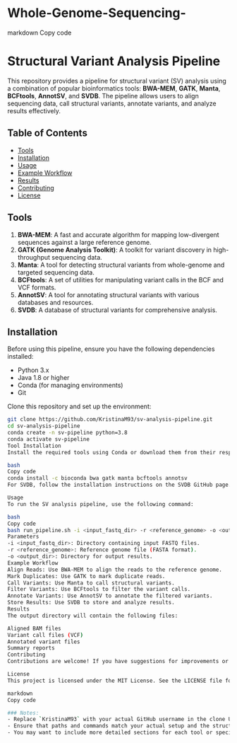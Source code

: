 # Whole-Genome-Sequencing-
markdown
Copy code
# Structural Variant Analysis Pipeline

This repository provides a pipeline for structural variant (SV) analysis using a combination of popular bioinformatics tools: **BWA-MEM**, **GATK**, **Manta**, **BCFtools**, **AnnotSV**, and **SVDB**. The pipeline allows users to align sequencing data, call structural variants, annotate variants, and analyze results effectively.

## Table of Contents

- [Tools](#tools)
- [Installation](#installation)
- [Usage](#usage)
- [Example Workflow](#example-workflow)
- [Results](#results)
- [Contributing](#contributing)
- [License](#license)

## Tools

1. **BWA-MEM**: A fast and accurate algorithm for mapping low-divergent sequences against a large reference genome.
2. **GATK (Genome Analysis Toolkit)**: A toolkit for variant discovery in high-throughput sequencing data.
3. **Manta**: A tool for detecting structural variants from whole-genome and targeted sequencing data.
4. **BCFtools**: A set of utilities for manipulating variant calls in the BCF and VCF formats.
5. **AnnotSV**: A tool for annotating structural variants with various databases and resources.
6. **SVDB**: A database of structural variants for comprehensive analysis.

## Installation

Before using this pipeline, ensure you have the following dependencies installed:

- Python 3.x
- Java 1.8 or higher
- Conda (for managing environments)
- Git

Clone this repository and set up the environment:

```bash
git clone https://github.com/KristinaM93/sv-analysis-pipeline.git
cd sv-analysis-pipeline
conda create -n sv-pipeline python=3.8
conda activate sv-pipeline
Tool Installation
Install the required tools using Conda or download them from their respective websites:

bash
Copy code
conda install -c bioconda bwa gatk manta bcftools annotsv
For SVDB, follow the installation instructions on the SVDB GitHub page.

Usage
To run the SV analysis pipeline, use the following command:

bash
Copy code
bash run_pipeline.sh -i <input_fastq_dir> -r <reference_genome> -o <output_dir>
Parameters
-i <input_fastq_dir>: Directory containing input FASTQ files.
-r <reference_genome>: Reference genome file (FASTA format).
-o <output_dir>: Directory for output results.
Example Workflow
Align Reads: Use BWA-MEM to align the reads to the reference genome.
Mark Duplicates: Use GATK to mark duplicate reads.
Call Variants: Use Manta to call structural variants.
Filter Variants: Use BCFtools to filter the variant calls.
Annotate Variants: Use AnnotSV to annotate the filtered variants.
Store Results: Use SVDB to store and analyze results.
Results
The output directory will contain the following files:

Aligned BAM files
Variant call files (VCF)
Annotated variant files
Summary reports
Contributing
Contributions are welcome! If you have suggestions for improvements or want to add new features, please open an issue or submit a pull request.

License
This project is licensed under the MIT License. See the LICENSE file for details.

markdown
Copy code

### Notes:
- Replace `KristinaM93` with your actual GitHub username in the clone URL and any links.
- Ensure that paths and commands match your actual setup and the structure of your repository.
- You may want to include more detailed sections for each tool or specific configurations as needed.
